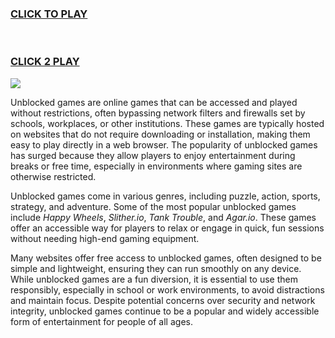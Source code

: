 
<h3>
<a href="https://1lesson.guru">CLICK TO PLAY</a>
</br></br></br>

<a href="https://classroom-66.pages.dev">CLICK 2 PLAY</A>

  
</h3>
<a href="https://classroom-66.pages.dev"><img src="https://clearcache.store/games.png"></a>





Unblocked games are online games that can be accessed and played without restrictions, often bypassing network filters and firewalls set by schools, workplaces, or other institutions. These games are typically hosted on websites that do not require downloading or installation, making them easy to play directly in a web browser. The popularity of unblocked games has surged because they allow players to enjoy entertainment during breaks or free time, especially in environments where gaming sites are otherwise restricted.

Unblocked games come in various genres, including puzzle, action, sports, strategy, and adventure. Some of the most popular unblocked games include *Happy Wheels*, *Slither.io*, *Tank Trouble*, and *Agar.io*. These games offer an accessible way for players to relax or engage in quick, fun sessions without needing high-end gaming equipment.

Many websites offer free access to unblocked games, often designed to be simple and lightweight, ensuring they can run smoothly on any device. While unblocked games are a fun diversion, it is essential to use them responsibly, especially in school or work environments, to avoid distractions and maintain focus. Despite potential concerns over security and network integrity, unblocked games continue to be a popular and widely accessible form of entertainment for people of all ages.
